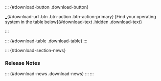 ::: {#download-button .download-button}
<div>

[\_](_ "Download Quarto"){#download-url .btn .btn-action .btn-action-primary}
[Find your operating system in the table below]{#download-text .hidden .download-text}

</div>
:::

::: {#download-table .download-table}
:::

::: {#download-section-news}
### Release Notes

::: {#download-news .download-news}
:::
:::
